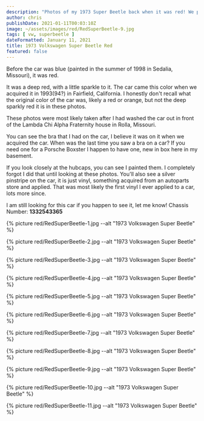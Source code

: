 ```yaml
---
description: "Photos of my 1973 Super Beetle back when it was red! We purchased this car in 1993 or 1994 in Northern California"
author: chris
publishDate: 2021-01-11T00:03:10Z
image: ~/assets/images/red/RedSuperBeetle-9.jpg
tags: [ vw, superbeetle ]
dateFormatted: January 11, 2021
title: 1973 Volkswagen Super Beetle Red
featured: false
---
```


Before the car was blue (painted in the summer of 1998 in Sedalia, Missouri), it was red.

It was a deep red, with a little sparkle to it. The car came this color when we acquired it in 1993(94?) in Fairfield, California. I honestly don't recall what the original color of the car was, likely a red or orange, but not the deep sparkly red it is in these photos.

These photos were most likely taken after I had washed the car out in front of the Lambda Chi Alpha Fraternity house in Rolla, Missouri. 

You can see the bra that I had on the car, I believe it was on it when we acquired the car. When was the last time you saw a bra on a car? If you need one for a Porsche Boxster I happen to have one, new in box here in my basement.

If you look closely at the hubcaps, you can see I painted them. I completely forgot I did that until looking at these photos. You'll also see a silver pinstripe on the car, it is just vinyl, something acquired from an autoparts store and applied. That was most likely the first vinyl I ever applied to a car, lots more since.

I am still looking for this car if you happen to see it, let me know! Chassis Number: **1332543365**

{% picture  red/RedSuperBeetle-1.jpg --alt "1973 Volkswagen Super Beetle" %} 

{% picture  red/RedSuperBeetle-2.jpg --alt "1973 Volkswagen Super Beetle" %} 

{% picture  red/RedSuperBeetle-3.jpg --alt "1973 Volkswagen Super Beetle" %} 

{% picture  red/RedSuperBeetle-4.jpg --alt "1973 Volkswagen Super Beetle" %} 

{% picture  red/RedSuperBeetle-5.jpg --alt "1973 Volkswagen Super Beetle" %} 

{% picture  red/RedSuperBeetle-6.jpg --alt "1973 Volkswagen Super Beetle" %} 

{% picture  red/RedSuperBeetle-7.jpg --alt "1973 Volkswagen Super Beetle" %} 

{% picture  red/RedSuperBeetle-8.jpg --alt "1973 Volkswagen Super Beetle" %} 

{% picture  red/RedSuperBeetle-9.jpg --alt "1973 Volkswagen Super Beetle" %} 

{% picture  red/RedSuperBeetle-10.jpg --alt "1973 Volkswagen Super Beetle" %} 

{% picture  red/RedSuperBeetle-11.jpg --alt "1973 Volkswagen Super Beetle" %}

